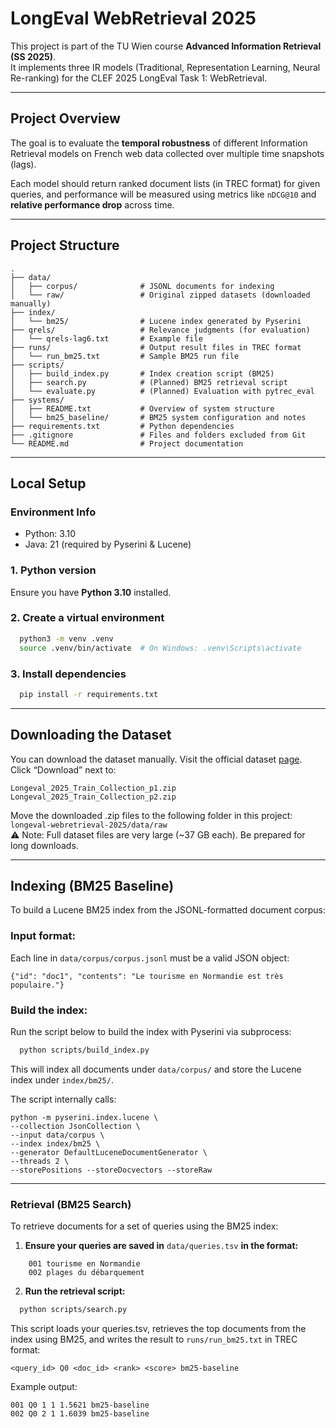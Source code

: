 # LongEval WebRetrieval 2025

This project is part of the TU Wien course **Advanced Information Retrieval (SS 2025)**.  
It implements three IR models (Traditional, Representation Learning, Neural Re-ranking) for the CLEF 2025 LongEval Task 1: WebRetrieval.

---

## Project Overview

The goal is to evaluate the **temporal robustness** of different Information Retrieval models on French web data collected over multiple time snapshots (lags).

Each model should return ranked document lists (in TREC format) for given queries, and performance will be measured using metrics like `nDCG@10` and **relative performance drop** across time.

---

## Project Structure

```plaintext
.
├── data/
│   ├── corpus/              # JSONL documents for indexing
│   └── raw/                 # Original zipped datasets (downloaded manually)
├── index/
│   └── bm25/                # Lucene index generated by Pyserini
├── qrels/                   # Relevance judgments (for evaluation)
│   └── qrels-lag6.txt       # Example file
├── runs/                    # Output result files in TREC format
│   └── run_bm25.txt         # Sample BM25 run file
├── scripts/
│   ├── build_index.py       # Index creation script (BM25)
│   ├── search.py            # (Planned) BM25 retrieval script
│   └── evaluate.py          # (Planned) Evaluation with pytrec_eval
├── systems/
│   ├── README.txt           # Overview of system structure
│   └── bm25_baseline/       # BM25 system configuration and notes
├── requirements.txt         # Python dependencies
├── .gitignore               # Files and folders excluded from Git
└── README.md                # Project documentation
```

----

## Local Setup
### Environment Info
- Python: 3.10
- Java: 21 (required by Pyserini & Lucene)


### 1. Python version

Ensure you have **Python 3.10** installed.

### 2. Create a virtual environment

```bash
  python3 -m venv .venv
  source .venv/bin/activate  # On Windows: .venv\Scripts\activate
```


### 3. Install dependencies
```bash
  pip install -r requirements.txt
```
----

## Downloading the Dataset

You can download the dataset manually. 
Visit the official dataset [page](https://researchdata.tuwien.ac.at/records/th5h0-g5f51?preview=1&token=eyJhbGciOiJIUzUxMiJ9.eyJpZCI6IjcwM2Y4MzQ0LTFlMDEtNDYxNy1iNDc4LTI5MmQ5MzYwNTU3NyIsImRhdGEiOnt9LCJyYW5kb20iOiI4NjYxMWFkODQzNDk2ZDk0NzllMDNlOWIyYWM1Zjc4NCJ9.YhnRV6WzWfQiuLQcGyTrA3gyI_5UBe9rtUAV6qKk5U7tqGEmD4NUdyfjGo2-U7tnBIlD7iTwUUDi0nw3GcXPmA).
<br>Click “Download” next to:

    Longeval_2025_Train_Collection_p1.zip
    Longeval_2025_Train_Collection_p2.zip


Move the downloaded .zip files to the following folder in this project: ```longeval-webretrieval-2025/data/raw```
<br>⚠️ Note: Full dataset files are very large (~37 GB each). Be prepared for long downloads.

----

## Indexing (BM25 Baseline)

To build a Lucene BM25 index from the JSONL-formatted document corpus:

### Input format:

Each line in ```data/corpus/corpus.jsonl``` must be a valid JSON object:

    {"id": "doc1", "contents": "Le tourisme en Normandie est très populaire."}

### Build the index:

Run the script below to build the index with Pyserini via subprocess:

```bash
  python scripts/build_index.py
```

This will index all documents under ```data/corpus/``` and store the Lucene index under ```index/bm25/```.

The script internally calls:

```
python -m pyserini.index.lucene \
--collection JsonCollection \
--input data/corpus \
--index index/bm25 \
--generator DefaultLuceneDocumentGenerator \
--threads 2 \
--storePositions --storeDocvectors --storeRaw
```

---

### Retrieval (BM25 Search)

To retrieve documents for a set of queries using the BM25 index:

1. **Ensure your queries are saved in** ```data/queries.tsv``` **in the format:**

```
    001	tourisme en Normandie
    002	plages du débarquement
```

2. **Run the retrieval script:**

```bash
  python scripts/search.py
```

This script loads your queries.tsv, retrieves the top documents from the index using BM25, and writes the result to ```runs/run_bm25.txt``` in TREC format:

```
<query_id> Q0 <doc_id> <rank> <score> bm25-baseline
```

Example output:

```
001 Q0 1 1 1.5621 bm25-baseline
002 Q0 2 1 1.6039 bm25-baseline
```

